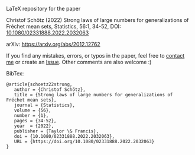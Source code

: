 LaTeX repository for the paper 

 Christof Schötz (2022) Strong laws of large numbers for generalizations of Fréchet mean sets, Statistics, 56:1, 34-52, DOI: [10.1080/02331888.2022.2032063](https://doi.org/10.1080/02331888.2022.2032063)
 
 arXiv: https://arxiv.org/abs/2012.12762

 If you find any mistakes, errors, or typos in the paper, feel free to [contact me](mailto:math@christof-schoetz.de) or create an [Issue](https://github.com/chroetz/PaperStrong22/issues). Other comments are also welcome :)

 BibTex:

 ```
@article{schoetz22strong,
    author = {Christof Schötz},
    title = {Strong laws of large numbers for generalizations of Fréchet mean sets},
    journal = {Statistics},
    volume = {56},
    number = {1},
    pages = {34-52},
    year  = {2022},
    publisher = {Taylor \& Francis},
    doi = {10.1080/02331888.2022.2032063},
    URL = {https://doi.org/10.1080/02331888.2022.2032063}
}
```